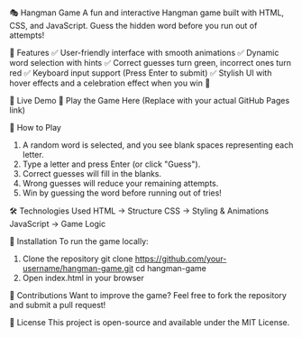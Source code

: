 🎭 Hangman Game
A fun and interactive Hangman game built with HTML, CSS, and JavaScript. Guess the hidden word before you run out of attempts!

🔹 Features
✅ User-friendly interface with smooth animations
✅ Dynamic word selection with hints
✅ Correct guesses turn green, incorrect ones turn red
✅ Keyboard input support (Press Enter to submit)
✅ Stylish UI with hover effects and a celebration effect when you win 🎉

🚀 Live Demo
🔗 Play the Game Here (Replace with your actual GitHub Pages link)

📌 How to Play
1. A random word is selected, and you see blank spaces representing each letter.
2. Type a letter and press Enter (or click "Guess").
3. Correct guesses will fill in the blanks.
4. Wrong guesses will reduce your remaining attempts.
5. Win by guessing the word before running out of tries!
   
🛠️ Technologies Used
   HTML → Structure
   CSS → Styling & Animations
   JavaScript → Game Logic
   
📂 Installation
To run the game locally:
1. Clone the repository
   git clone https://github.com/your-username/hangman-game.git
   cd hangman-game
2. Open index.html in your browser
   
📌 Contributions
Want to improve the game? Feel free to fork the repository and submit a pull request!

📜 License
This project is open-source and available under the MIT License.

